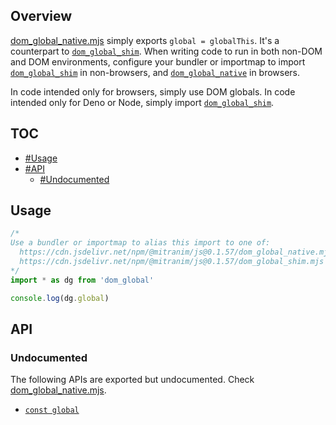 ## Overview

[dom_global_native.mjs](../dom_global_native.mjs) simply exports `global = globalThis`. It's a counterpart to [`dom_global_shim`](dom_global_shim_readme.md). When writing code to run in both non-DOM and DOM environments, configure your bundler or importmap to import [`dom_global_shim`](dom_global_shim_readme.md) in non-browsers, and [`dom_global_native`](dom_global_native_readme.md) in browsers.

In code intended only for browsers, simply use DOM globals. In code intended only for Deno or Node, simply import [`dom_global_shim`](dom_global_shim_readme.md).

## TOC

* [#Usage](#usage)
* [#API](#api)
  * [#Undocumented](#undocumented)

## Usage

```js
/*
Use a bundler or importmap to alias this import to one of:
  https://cdn.jsdelivr.net/npm/@mitranim/js@0.1.57/dom_global_native.mjs
  https://cdn.jsdelivr.net/npm/@mitranim/js@0.1.57/dom_global_shim.mjs
*/
import * as dg from 'dom_global'

console.log(dg.global)
```

## API

### Undocumented

The following APIs are exported but undocumented. Check [dom_global_native.mjs](../dom_global_native.mjs).

  * [`const global`](../dom_global_native.mjs#L6)
